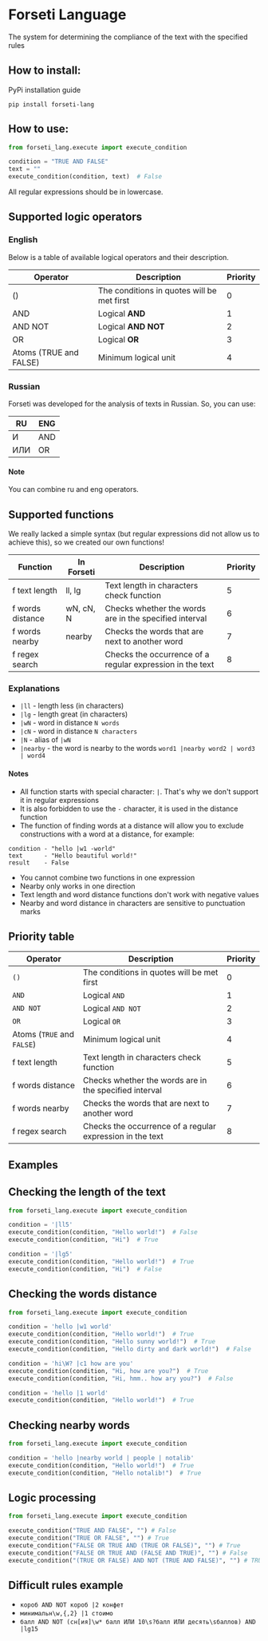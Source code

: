 # Forseti Language

The system for determining the compliance of the text with the specified rules

## How to install:

PyPi installation guide
```shell
pip install forseti-lang
```

## How to use:

```python
from forseti_lang.execute import execute_condition

condition = "TRUE AND FALSE"
text = ""
execute_condition(condition, text)  # False
```

All regular expressions should be in lowercase.

## Supported logic operators

### English

Below is a table of available logical operators and their description.

| Operator               | Description                                 | Priority |
|------------------------|---------------------------------------------|----------|
| ()                     | The conditions in quotes will be met first  | 0        |
| AND                    | Logical **AND**                             | 1        |
| AND NOT                | Logical **AND NOT**                         | 2        |
| OR                     | Logical **OR**                              | 3        |
| Atoms (TRUE and FALSE) | Minimum logical unit                        | 4        |

### Russian

Forseti was developed for the analysis of texts in Russian.
So, you can use:

| RU  | ENG |
|-----|-----|
| И   | AND |
| ИЛИ | OR  |

#### Note

You can combine ru and eng operators.

## Supported functions

We really lacked a simple syntax (but regular expressions did not allow us to achieve this), so we created our own
functions!

| Function         | In Forseti | Description                                               | Priority |
|------------------|------------|-----------------------------------------------------------|----------|
| f text length    | ll, lg     | Text length in characters check function                  | 5        |
| f words distance | wN, cN, N  | Checks whether the words are in the specified interval    | 6        |
| f words nearby   | nearby     | Checks the words that are next to another word            | 7        |
| f regex search   |            | Checks the occurrence of a regular expression in the text | 8        |

### Explanations

* `|ll` - length less (in characters)
* `|lg` - length great (in characters)
* `|wN` - word in distance `N words`
* `|cN` - word in distance `N characters`
* `|N` - alias of `|wN`
* `|nearby` - the word is nearby to the words `word1 |nearby word2 | word3 | word4`

#### Notes

* All function starts with special character: `|`. That's why we don't support it in regular expressions
* It is also forbidden to use the `-` character, it is used in the distance function
* The function of finding words at a distance will allow you to exclude constructions with a word at a distance,
for example:
```
condition - "hello |w1 -world"
text      - "Hello beautiful world!"
result    - False
```
* You cannot combine two functions in one expression
* Nearby only works in one direction
* Text length and word distance functions don't work with negative values
* Nearby and word distance in characters are sensitive to punctuation marks

## Priority table

| Operator                   | Description                                               | Priority |
|----------------------------|-----------------------------------------------------------|----------|
| `()`                       | The conditions in quotes will be met first                | 0        |
| `AND`                      | Logical `AND`                                             | 1        |
| `AND NOT`                  | Logical `AND NOT`                                         | 2        |
| `OR`                       | Logical `OR`                                              | 3        |
| Atoms (`TRUE` and `FALSE`) | Minimum logical unit                                      | 4        |
| f text length              | Text length in characters check function                  | 5        |
| f words distance           | Checks whether the words are in the specified interval    | 6        |
| f words nearby             | Checks the words that are next to another word            | 7        |
| f regex search             | Checks the occurrence of a regular expression in the text | 8        |


## Examples

## Checking the length of the text

```python
from forseti_lang.execute import execute_condition

condition = '|ll5'
execute_condition(condition, "Hello world!")  # False
execute_condition(condition, "Hi")  # True

condition = '|lg5'
execute_condition(condition, "Hello world!")  # True
execute_condition(condition, "Hi")  # False
```

## Checking the words distance

```python
from forseti_lang.execute import execute_condition

condition = 'hello |w1 world'
execute_condition(condition, "Hello world!")  # True
execute_condition(condition, "Hello sunny world!")  # True
execute_condition(condition, "Hello dirty and dark world!")  # False

condition = 'hi\W? |c1 how are you'
execute_condition(condition, "Hi, how are you?")  # True
execute_condition(condition, "Hi, hmm.. how ary you?")  # False

condition = 'hello |1 world'
execute_condition(condition, "Hello world!")  # True
```

## Checking nearby words

```python
from forseti_lang.execute import execute_condition

condition = 'hello |nearby world | people | notalib'
execute_condition(condition, "Hello world!")  # True
execute_condition(condition, "Hello notalib!")  # True
```

## Logic processing

```python
from forseti_lang.execute import execute_condition

execute_condition("TRUE AND FALSE", "") # False
execute_condition("TRUE OR FALSE", "") # True
execute_condition("FALSE OR TRUE AND (TRUE OR FALSE)", "") # True
execute_condition("FALSE OR TRUE AND (FALSE AND TRUE)", "") # False
execute_condition("(TRUE OR FALSE) AND NOT (TRUE AND FALSE)", "") # TRUE
```


## Difficult rules example
* `короб AND NOT короб |2 конфет`
* `минимальн\w,{,2} |1 стоимо`
* `балл AND NOT (сн[ия]\w* балл ИЛИ 10\s?балл ИЛИ десять\sбаллов) AND |lg15`
